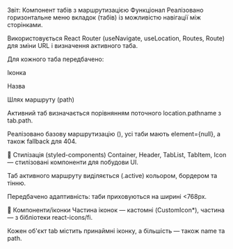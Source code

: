 Звіт: Компонент табів з маршрутизацією
 Функціонал
Реалізовано горизонтальне меню вкладок (табів) із можливістю навігації між сторінками.

Використовується React Router (useNavigate, useLocation, Routes, Route) для зміни URL і визначення активного таба.

Для кожного таба передбачено:

Іконка

Назва

Шлях маршруту (path)

Активний таб визначається порівнянням поточного location.pathname з tab.path.

Реалізовано базову маршрутизацію (<Route>), усі таби мають element={null}, а також fallback для 404.

💅 Стилізація (styled-components)
Container, Header, TabList, TabItem, Icon — стилізовані компоненти для побудови UI.

Таб активного маршруту виділяється (.active) кольором, бордером та тінню.

Передбачено адаптивність: таби приховуються на ширині <768px.


🧱 Компоненти/іконки
Частина іконок — кастомні (CustomIcon*), частина — з бібліотеки react-icons/fi.

Кожен об'єкт tab містить принаймні іконку, а більшість — також name та path.

